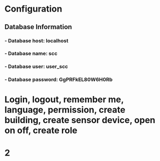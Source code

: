 # Configuration 

## Database Information

### - Database host: localhost
### - Database name: scc
### - Database user: user_scc
### - Database password: GgPRFkEL80W6H0Rb


# Login, logout, remember me, language, permission, create building, create sensor device, open on off, create role
# 2